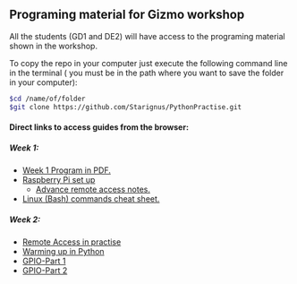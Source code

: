 ## Programing material for Gizmo workshop

All the students (GD1 and DE2) will have access to the programing material shown in the workshop.

To copy the repo in your computer just execute the following command line in the terminal ( you must be in the path where you want to save the folder in your computer):

``` bash
$cd /name/of/folder
$git clone https://github.com/Starignus/PythonPractise.git
```

#### Direct links to access guides from the browser:

##### Week 1:

* [Week 1 Program in PDF.](Week1/Week1_Programme.pdf)
* [Raspberry Pi set up](Week1/RPIsetup/RPI_setup.md)
  * [Advance remote access notes.](Week1/RPIsetup/Advance_remoteconection.md)
* [Linux (Bash) commands cheat sheet.](Week1/Bash_script/Cheat_sheat_bash_Linux.md)

##### Week 2:
* [Remote Access in practise](Week1/RPIsetup/Advance_remoteconection.md)
* [Warming up in Python](Week1/Python/Python_week1.md)
* [GPIO-Part 1](Week2/GPIO_Part1.md)
* [GPIO-Part 2](Week2/GPIO_Part2.md)
